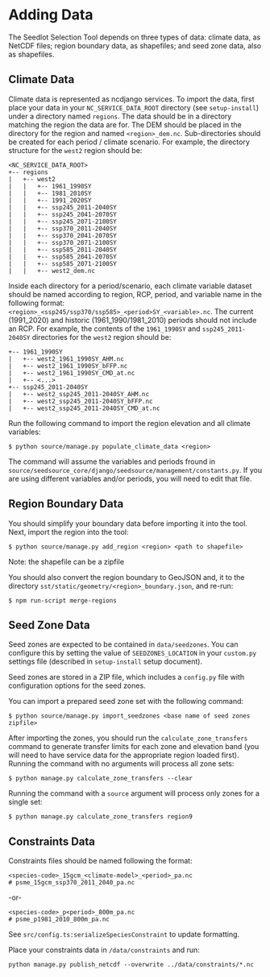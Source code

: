 # Adding Data

The Seedlot Selection Tool depends on three types of data: climate data,
as NetCDF files; region boundary data, as shapefiles; and seed zone
data, also as shapefiles.

## Climate Data

Climate data is represented as ncdjango services. To import the data,
first place your data in your `NC_SERVICE_DATA_ROOT` directory (see
`setup-install`) under a directory named `regions`. The data should be
in a directory matching the region the data are for. The DEM should be
placed in the directory for the region and named `<region>_dem.nc`.
Sub-directories should be created for each period / climate scenario. For
example, the directory structure for the `west2` region should be:

``` text
<NC_SERVICE_DATA_ROOT>
+-- regions
|   +-- west2
|   |   +-- 1961_1990SY
|   |   +-- 1981_2010SY
|   |   +-- 1991_2020SY
|   |   +-- ssp245_2011-2040SY
|   |   +-- ssp245_2041-2070SY
|   |   +-- ssp245_2071-2100SY
|   |   +-- ssp370_2011-2040SY
|   |   +-- ssp370_2041-2070SY
|   |   +-- ssp370_2071-2100SY
|   |   +-- ssp585_2011-2040SY
|   |   +-- ssp585_2041-2070SY
|   |   +-- ssp585_2071-2100SY
|   |   +-- west2_dem.nc
```

Inside each directory for a period/scenario, each climate variable dataset
should be named according to region, RCP, period, and variable name in the
following format: `<region>_<ssp245/ssp370/ssp585>_<period>SY_<variable>.nc`. The
current (1991_2020) and historic (1961_1990/1981_2010) periods should not include an
RCP. For example, the contents of the `1961_1990SY` and `ssp245_2011-2040SY`
directories for the `west2` region should be:

``` text
+-- 1961_1990SY
|   +-- west2_1961_1990SY_AHM.nc
|   +-- west2_1961_1990SY_bFFP.nc
|   +-- west2_1961_1990SY_CMD_at.nc
|   +-- <...>
+-- ssp245_2011-2040SY
|   +-- west2_ssp245_2011-2040SY_AHM.nc
|   +-- west2_ssp245_2011-2040SY_bFFP.nc
|   +-- west2_ssp245_2011-2040SY_CMD_at.nc
```

Run the following command to import the region elevation and all climate
variables:

``` text
$ python source/manage.py populate_climate_data <region>
```

The command will assume the variables and periods fround in
`source/seedsource_core/django/seedsource/management/constants.py`.
If you are using different variables and/or periods, you will need to edit that file.

## Region Boundary Data

You should simplify your boundary data before importing it into the
tool. Next, import the region into the tool:

``` text
$ python source/manage.py add_region <region> <path to shapefile>
```
Note: the shapefile can be a zipfile

You should also convert the region boundary to GeoJSON and, it to the
directory `sst/static/geometry/<region>_boundary.json`, and re-run:

``` text
$ npm run-script merge-regions
```

## Seed Zone Data

Seed zones are expected to be contained in `data/seedzones`. You can
configure this by setting the value of `SEEDZONES_LOCATION` in your
`custom.py` settings file (described in `setup-install` setup document).

Seed zones are stored in a ZIP file, which includes a `config.py` file
with configuration options for the seed zones.

You can import a prepared seed zone set with the following command:

``` text
$ python source/manage.py import_seedzones <base name of seed zones zipfile>
```

After importing the zones, you should run the `calculate_zone_transfers`
command to generate transfer limits for each zone and elevation band
(you will need to have service data for the appropriate region loaded
first). Running the command with no arguments will process all zone
sets:

``` text
$ python manage.py calculate_zone_transfers --clear
```

Running the command with a `source` argument will process only zones for
a single set:

``` text
$ python manage.py calculate_zone_transfers region9
```

## Constraints Data
Constraints files should be named following the format:
```text
<species-code>_15gcm_<climate-model>_<period>_pa.nc
# psme_15gcm_ssp370_2011_2040_pa.nc
```
-or-
```text
<species-code>_p<period>_800m_pa.nc
# psme_p1981_2010_800m_pa.nc
```
See `src/config.ts:serializeSpeciesConstraint` to update formatting.

Place your constraints data in `/data/constraints` and run:

```text
python manage.py publish_netcdf --overwrite ../data/constraints/*.nc
```